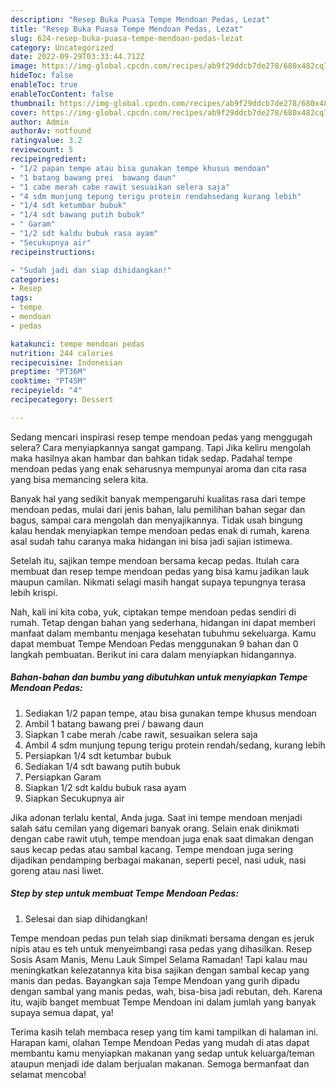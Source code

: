 ```yaml
---
description: "Resep Buka Puasa Tempe Mendoan Pedas, Lezat"
title: "Resep Buka Puasa Tempe Mendoan Pedas, Lezat"
slug: 624-resep-buka-puasa-tempe-mendoan-pedas-lezat
category: Uncategorized
date: 2022-09-29T03:33:44.712Z
image: https://img-global.cpcdn.com/recipes/ab9f29ddcb7de278/680x482cq70/tempe-mendoan-pedas-foto-resep-utama.jpg
hideToc: false
enableToc: true
enableTocContent: false
thumbnail: https://img-global.cpcdn.com/recipes/ab9f29ddcb7de278/680x482cq70/tempe-mendoan-pedas-foto-resep-utama.jpg
cover: https://img-global.cpcdn.com/recipes/ab9f29ddcb7de278/680x482cq70/tempe-mendoan-pedas-foto-resep-utama.jpg
author: Admin
authorAv: notfound
ratingvalue: 3.2
reviewcount: 5
recipeingredient:
- "1/2 papan tempe atau bisa gunakan tempe khusus mendoan"
- "1 batang bawang prei  bawang daun"
- "1 cabe merah cabe rawit sesuaikan selera saja"
- "4 sdm munjung tepung terigu protein rendahsedang kurang lebih"
- "1/4 sdt ketumbar bubuk"
- "1/4 sdt bawang putih bubuk"
- " Garam"
- "1/2 sdt kaldu bubuk rasa ayam"
- "Secukupnya air"
recipeinstructions:

- "Sudah jadi dan siap dihidangkan!"
categories:
- Resep
tags:
- tempe
- mendoan
- pedas

katakunci: tempe mendoan pedas 
nutrition: 244 calories
recipecuisine: Indonesian
preptime: "PT36M"
cooktime: "PT45M"
recipeyield: "4"
recipecategory: Dessert

---
```



Sedang mencari inspirasi resep tempe mendoan pedas yang menggugah selera? Cara menyiapkannya sangat gampang. Tapi Jika keliru mengolah maka hasilnya akan hambar dan bahkan tidak sedap. Padahal tempe mendoan pedas yang enak seharusnya mempunyai aroma dan cita rasa yang bisa memancing selera kita.


Banyak hal yang sedikit banyak mempengaruhi kualitas rasa dari tempe mendoan pedas, mulai dari jenis bahan, lalu pemilihan bahan segar dan bagus, sampai cara mengolah dan menyajikannya. Tidak usah bingung kalau hendak menyiapkan tempe mendoan pedas enak di rumah, karena asal sudah tahu caranya maka hidangan ini bisa jadi sajian istimewa.

Setelah itu, sajikan tempe mendoan bersama kecap pedas. Itulah cara membuat dan resep tempe mendoan pedas yang bisa kamu jadikan lauk maupun camilan. Nikmati selagi masih hangat supaya tepungnya terasa lebih krispi.


Nah, kali ini kita coba, yuk, ciptakan tempe mendoan pedas sendiri di rumah. Tetap dengan bahan yang sederhana, hidangan ini dapat memberi manfaat dalam membantu menjaga kesehatan tubuhmu sekeluarga. Kamu dapat membuat Tempe Mendoan Pedas menggunakan 9 bahan dan 0 langkah pembuatan. Berikut ini cara dalam menyiapkan hidangannya.

<!--inarticleads1-->

##### Bahan-bahan dan bumbu yang dibutuhkan untuk menyiapkan Tempe Mendoan Pedas:

1. Sediakan 1/2 papan tempe, atau bisa gunakan tempe khusus mendoan
1. Ambil 1 batang bawang prei / bawang daun
1. Siapkan 1 cabe merah /cabe rawit, sesuaikan selera saja
1. Ambil 4 sdm munjung tepung terigu protein rendah/sedang, kurang lebih
1. Persiapkan 1/4 sdt ketumbar bubuk
1. Sediakan 1/4 sdt bawang putih bubuk
1. Persiapkan  Garam
1. Siapkan 1/2 sdt kaldu bubuk rasa ayam
1. Siapkan Secukupnya air


Jika adonan terlalu kental, Anda juga. Saat ini tempe mendoan menjadi salah satu cemilan yang digemari banyak orang. Selain enak dinikmati dengan cabe rawit utuh, tempe mendoan juga enak saat dimakan dengan saus kecap pedas atau sambal kacang. Tempe mendoan juga sering dijadikan pendamping berbagai makanan, seperti pecel, nasi uduk, nasi goreng atau nasi liwet. 

<!--inarticleads2-->

##### Step by step untuk membuat Tempe Mendoan Pedas:


1. Selesai dan siap dihidangkan!

Tempe mendoan pedas pun telah siap dinikmati bersama dengan es jeruk nipis atau es teh untuk menyeimbangi rasa pedas yang dihasilkan. Resep Sosis Asam Manis, Menu Lauk Simpel Selama Ramadan! Tapi kalau mau meningkatkan kelezatannya kita bisa sajikan dengan sambal kecap yang manis dan pedas. Bayangkan saja Tempe Mendoan yang gurih dipadu dengan sambal yang manis pedas, wah, bisa-bisa jadi rebutan, deh. Karena itu, wajib banget membuat Tempe Mendoan ini dalam jumlah yang banyak supaya semua dapat, ya! 

Terima kasih telah membaca resep yang tim kami tampilkan di halaman ini. Harapan kami, olahan Tempe Mendoan Pedas yang mudah di atas dapat membantu kamu menyiapkan makanan yang sedap untuk keluarga/teman ataupun menjadi ide dalam berjualan makanan. Semoga bermanfaat dan selamat mencoba!
